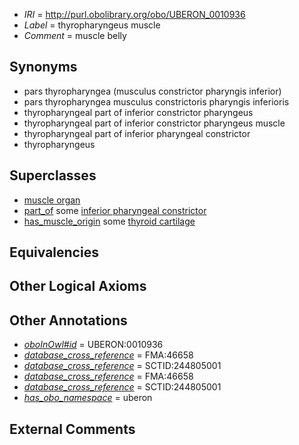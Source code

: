  * *IRI* = http://purl.obolibrary.org/obo/UBERON_0010936
 * *Label* = thyropharyngeus muscle
 * *Comment* = muscle belly

## Synonyms

 * pars thyropharyngea (musculus constrictor pharyngis inferior)
 * pars thyropharyngea musculus constrictoris pharyngis inferioris
 * thyropharyngeal part of inferior constrictor pharyngeus
 * thyropharyngeal part of inferior constrictor pharyngeus muscle
 * thyropharyngeal part of inferior pharyngeal constrictor
 * thyropharyngeus

## Superclasses

 * [muscle organ](../../UBERON/30/UBERON_0001630.md)
 * [part_of](../../BFO/50/BFO_0000050.md) some [inferior pharyngeal constrictor](../../UBERON/70/UBERON_0001570.md)
 * [has_muscle_origin](../../RO/72/RO_0002372.md) some [thyroid cartilage](../../UBERON/38/UBERON_0001738.md)

## Equivalencies


## Other Logical Axioms


## Other Annotations

 * *[oboInOwl#id](../../id/oboInOwl#id.md)* = UBERON:0010936
 * *[database_cross_reference](../../ef/oboInOwl#hasDbXref.md)* = FMA:46658
 * *[database_cross_reference](../../ef/oboInOwl#hasDbXref.md)* = SCTID:244805001
 * *[database_cross_reference](../../ef/oboInOwl#hasDbXref.md)* = FMA:46658
 * *[database_cross_reference](../../ef/oboInOwl#hasDbXref.md)* = SCTID:244805001
 * *[has_obo_namespace](../../ce/oboInOwl#hasOBONamespace.md)* = uberon

## External Comments

